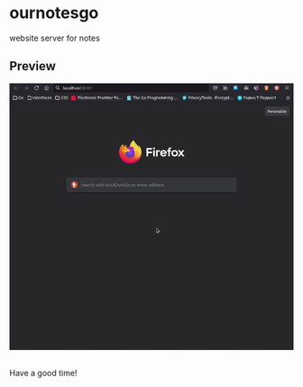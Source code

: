# ournotesgo
website server for notes
## Preview
![sample-1](https://github.com/igotodev/ournotesgo/blob/main/preview/ournotes.gif?raw=true)
##
Have a good time!
